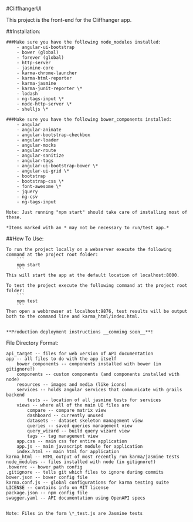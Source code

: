 #CliffhangerUI

This project is the front-end for the Cliffhanger app.

##Installation: 
    
    ###Make sure you have the following node_modules installed: 
        - angular-ui-bootstrap
        - bower (global)
        - forever (global)
        - http-server
        - jasmine-core
        - karma-chrome-launcher
        - karma-html-reporter
        - karma-jasmine
        - karma-junit-reporter \*
        - lodash
        - ng-tags-input \*
        - node-http-server \*
        - shelljs \*
        
    ###Make sure you have the following bower_components installed:
        - angular
        - angular-animate
        - angular-bootstrap-checkbox
        - angular-loader
        - angular-mocks
        - angular-route
        - angular-sanitize
        - angular-tags
        - angular-ui-bootstrap-bower \*
        - angular-ui-grid \*
        - bootstrap
        - bootstrap-css \*
        - font-awesome \*
        - jquery
        - ng-csv
        - ng-tags-input
        
    Note: Just running "npm start" should take care of installing most of these.
    
    *Items marked with an * may not be necessary to run/test app.*
    
##How To Use:

    To run the project locally on a webserver execute the following command at the project root folder:
        ```
        npm start
        ```
    This will start the app at the default location of localhost:8000.

    To test the project execute the following command at the project root folder:
        ```
        npm test
        ```
    Then open a webbrowser at localhost:9876, test results will be output both to the command line and karma_html/index.html.
    
    
    **Production deployment instructions __comming soon__**!


File Directory Format:

    api_target -- files for web version of API documentation
    app -- all files to do with the app itself
        bower_components -- components installed with bower (in gitignore!)
        components -- custom components (and components installed with node)
        resources -- images and media (like icons)
        services -- holds angular services that communicate with grails backend
            tests -- location of all jasmine tests for services
        views -- where all of the main UI files are
            compare -- compare matrix view
            dashboard -- currently unused
            datasets -- dataset skeleton management view
            queries -- saved queries management view
            query_wizard -- build query wizard view
            tags -- tag management view
        app.css -- main css for entire application
        app.js -- main javascript module for application
        index.html -- main html for application
    karma_html -- HTML output of most recently run karma/jasmine tests
    node_modules -- files installed with node (in gitignore!)
    .bowerrc -- bower path config
    .gitignore -- tells git which files to ignore during commits
    bower.json -- bower config file
    karma.conf.js -- global configurations for karma testing suite
    LICENSE -- contains info on MIT license
    package.json -- npm config file
    swagger.yaml -- API documentation using OpenAPI specs
    
    
    Note: Files in the form \*_test.js are Jasmine tests